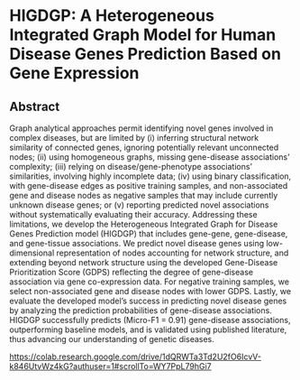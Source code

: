 # HIGDGP: A Heterogeneous Integrated Graph Model for Human Disease Genes Prediction Based on Gene Expression

## Abstract
Graph analytical approaches permit identifying novel genes involved in complex diseases, but are limited by (i) inferring structural network similarity of connected genes, ignoring potentially relevant unconnected nodes; (ii) using homogeneous graphs, missing gene-disease associations’ complexity; (iii) relying on disease/gene-phenotype associations’ similarities, involving highly incomplete data; (iv) using binary classification, with gene-disease edges as positive training samples, and non-associated gene and disease nodes as negative samples that may include currently unknown disease genes; or (v) reporting predicted novel associations without systematically evaluating their accuracy. Addressing these limitations, we develop the Heterogeneous Integrated Graph for Disease Genes Prediction model (HIGDGP) that includes gene-gene, gene-disease, and gene-tissue associations. We predict novel disease genes using low-dimensional representation of nodes accounting for network structure, and extending beyond network structure using the developed Gene-Disease Prioritization Score (GDPS) reflecting the degree of gene-disease association via gene co-expression data. For negative training samples, we select non-associated gene and disease nodes with lower GDPS. Lastly, we evaluate the developed model’s success in predicting novel disease genes by analyzing the prediction probabilities of gene-disease associations. HIGDGP successfully predicts (Micro-F1 = 0.91) gene-disease associations, outperforming baseline models, and is validated using published literature, thus advancing our understanding of genetic diseases.

https://colab.research.google.com/drive/1dQRWTa3Td2U2fO6IcvV-k846UtvWz4kG?authuser=1#scrollTo=WY7PpL79hGi7
